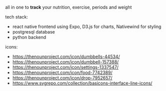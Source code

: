 all in one to **track** your nutrition, exercise, periods and weight

tech stack:
- react native frontend using Expo, D3.js for charts, Nativewind for styling
- postgresql database
- python backend

icons:
- https://thenounproject.com/icon/dumbbells-44534/
- https://thenounproject.com/icon/dumbbell-157388/
- https://thenounproject.com/icon/settings-1337547/
- https://thenounproject.com/icon/food-7742389/
- https://thenounproject.com/icon/drop-7952657/
- https://www.svgrepo.com/collection/basicons-interface-line-icons/
